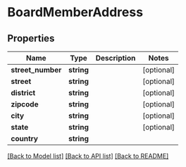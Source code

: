 # BoardMemberAddress

## Properties
Name | Type | Description | Notes
------------ | ------------- | ------------- | -------------
**street_number** | **string** |  | [optional] 
**street** | **string** |  | [optional] 
**district** | **string** |  | [optional] 
**zipcode** | **string** |  | [optional] 
**city** | **string** |  | [optional] 
**state** | **string** |  | [optional] 
**country** | **string** |  | 

[[Back to Model list]](../README.md#documentation-for-models) [[Back to API list]](../README.md#documentation-for-api-endpoints) [[Back to README]](../README.md)


